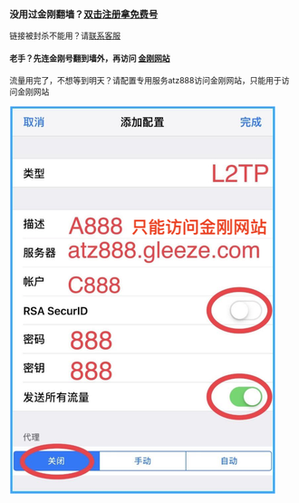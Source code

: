 ### 没用过金刚翻墙？[双击注册拿免费号](https://myfasttrack.org/midman/testfm.php)
链接被封杀不能用？请[联系客服](mailto:cs@a2zitpro.com)
#### 老手？先连金刚号翻到墙外，再访问 [金刚网站](https://a2zitpro.net/zh)   
流量用完了，不想等到明天？请配置专用服务atz888访问金刚网站，只能用于访问金刚网站

![athird](888.png)
